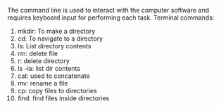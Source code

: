 The command line is used to interact with the computer software and requires keyboard input for performing each task. 
Terminal commands: 
1) mkdir: To make a directory
2) cd: To navigate to a directory
3) ls: List directory contents
4) rm: delete file
5) r: delete directory
6) ls -la: list dir contents
7) cat: used to concatenate
8) mv: rename a file
9) cp: copy files to directories
10) find: find files inside directories
